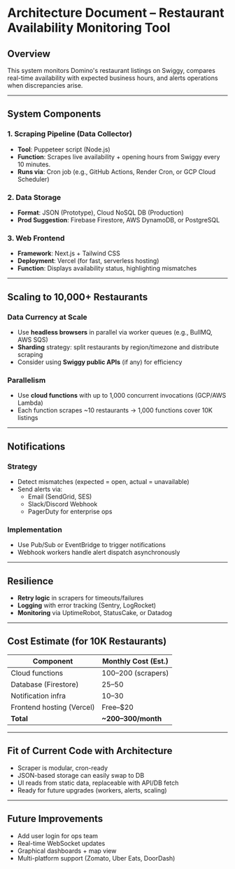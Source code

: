 # Architecture Document – Restaurant Availability Monitoring Tool

## Overview
This system monitors Domino's restaurant listings on Swiggy, compares real-time availability with expected business hours, and alerts operations when discrepancies arise.

---

## System Components

### 1. Scraping Pipeline (Data Collector)
- **Tool**: Puppeteer script (Node.js)
- **Function**: Scrapes live availability + opening hours from Swiggy every 10 minutes.
- **Runs via**: Cron job (e.g., GitHub Actions, Render Cron, or GCP Cloud Scheduler)

### 2. Data Storage
- **Format**: JSON (Prototype), Cloud NoSQL DB (Production)
- **Prod Suggestion**: Firebase Firestore, AWS DynamoDB, or PostgreSQL

### 3. Web Frontend
- **Framework**: Next.js + Tailwind CSS
- **Deployment**: Vercel (for fast, serverless hosting)
- **Function**: Displays availability status, highlighting mismatches

---

## Scaling to 10,000+ Restaurants

### Data Currency at Scale
- Use **headless browsers** in parallel via worker queues (e.g., BullMQ, AWS SQS)
- **Sharding** strategy: split restaurants by region/timezone and distribute scraping
- Consider using **Swiggy public APIs** (if any) for efficiency

### Parallelism
- Use **cloud functions** with up to 1,000 concurrent invocations (GCP/AWS Lambda)
- Each function scrapes ~10 restaurants → 1,000 functions cover 10K listings

---

## Notifications

### Strategy
- Detect mismatches (expected = open, actual = unavailable)
- Send alerts via:
  - Email (SendGrid, SES)
  - Slack/Discord Webhook
  - PagerDuty for enterprise ops

### Implementation
- Use Pub/Sub or EventBridge to trigger notifications
- Webhook workers handle alert dispatch asynchronously

---

## Resilience

- **Retry logic** in scrapers for timeouts/failures
- **Logging** with error tracking (Sentry, LogRocket)
- **Monitoring** via UptimeRobot, StatusCake, or Datadog

---

## Cost Estimate (for 10K Restaurants)

| Component             | Monthly Cost (Est.) |
|----------------------|---------------------|
| Cloud functions       | $100–$200 (scrapers)|
| Database (Firestore)  | $25–$50             |
| Notification infra    | $10–$30             |
| Frontend hosting (Vercel) | Free–$20      |
| **Total**             | **~$200–$300/month**|

---

## Fit of Current Code with Architecture

- Scraper is modular, cron-ready
- JSON-based storage can easily swap to DB
- UI reads from static data, replaceable with API/DB fetch
- Ready for future upgrades (workers, alerts, scaling)

---

## Future Improvements

- Add user login for ops team
- Real-time WebSocket updates
- Graphical dashboards + map view
- Multi-platform support (Zomato, Uber Eats, DoorDash)
